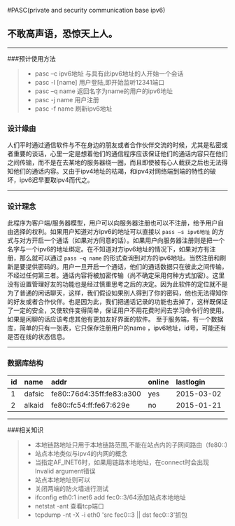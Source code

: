 #PASC(private and security communication base ipv6)
## 不敢高声语，恐惊天上人。

------

###预计使用方法
> * pasc –c  ipv6地址   与具有此ipv6地址的人开始一个会话
> * pasc -l  [name] 用户登陆,即开始监听12341端口
> * pasc –q  name      返回名字为name的用户的ipv6地址
> * pasc -j  name 用户注册
> * pasc -f  name 刷新ipv6地址

### 设计缘由
人们平时通过通信软件与不在身边的朋友或者合作伙伴交流的时候，尤其是私密或者重要的谈话，心里一定是想着他们的通信程序应该保证他们的通话内容只在他们之间传输，而不是在去某地的服务器绕一圈，而且即使被有心人截获之后也无法得知他们的通话内容。又由于ipv4地址的枯竭，和ipv4对网络端到端的特性的破坏，ipv6迟早要取ipv4而代之。

------
### 设计理念
此程序为客户端/服务器模型，用户可以向服务器注册也可以不注册，给予用户自由选择的权利。如果用户知道对方ipv6的地址可以直接以 `pass –s ipv6地址` 的方式与对方开启一个通话（如果对方同意的话）。如果用户向服务器注册则是把一个名字与一个ipv6的地址绑定。在不知道对方ipv6地址的情况下，如果对方有注册，那么就可以通过 `pass –q name`  的形式查询到对方的ipv6地址。当然注册和刷新是要提供密码的。用户一旦开启一个通话，他们的通话数据只在彼此之间传输，不经过任何第三者。通话内容将被加密传输（尚不确定采用何种方式加密）。这里没有设置管理好友的功能也是经过慎重思考之后的决定。因为此软件的定位就不是为了普通的闲话聊天，这样，我们假设如果别人得到了你的密码，他也无法得知你的好友或者合作伙伴。也是因为此，我们把通话记录的功能也去掉了，这样既保证了一定的安全，又使软件变得简单，保证用户不用花费时间去学习命令行的使用。如果是闲聊的话应该考虑其他有更加友好界面的软件。
至于服务端，有一个数据库，简单的只有一张表，它只保存注册用户的name ，ipv6地址，id号，可能还有是否在线的状态信息。

------

### 数据库结构
 id       | name   |  addr  | online  | lastlogin
:--------   | :-----  | :----  |:-----|:----
1    | dafsic |fe80::76d4:35ff:fe83:a300 |yes|2015-03-02
2 |alkaid|fe80::fc54:ff:fe67:629e |no|2015-01-21

------
###相关知识
> * 本地链路地址只用于本地链路范围,不能在站点内的子网间路由（fe80::)
> * 站点本地类似与ipv4的内网的概念
> * 当指定AF_INET6时，如果用链路本地地址，在connect时会出现Invalid argument错误
> * 站点本地地址则可以
> * 关闭两端的防火墙进行测试
> * ifconfig eth0:1 inet6 add fec0::3/64添加站点本地地址
> * netstat -ant 查看tcp端口
> * tcpdump -nt -X -i eth0 'src fec0::3 || dst fec0::3'抓包

